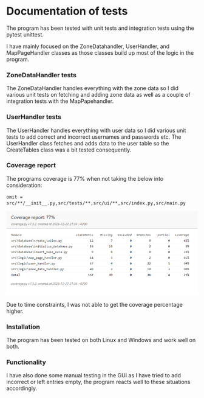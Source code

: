 # Documentation of tests

The program has been tested with unit tests and integration tests using the pytest unittest.

I have mainly focused on the ZoneDatahandler, UserHandler, and MapPageHandler classes as those classes build up most of the logic in the program.

### ZoneDataHandler tests
The ZoneDataHandler handles everything with the zone data so I did various unit tests on fetching and adding zone data as well as a couple of integration tests with the MapPapehandler. 

### UserHandler tests
The UserHandler handles everything with user data so I did various unit tests to add correct and incorrect usernames and passwords etc. The UserHandler class fetches and adds data to the user table so the CreateTables class was a bit tested consequently.

### Coverage report
The programs coverage is 77% when not taking the below into consideration: 

```
omit = src/**/__init__.py,src/tests/**,src/ui/**,src/index.py,src/main.py
```

![Architecture](pictures/coverage-report.PNG)

Due to time constraints, I was not able to get the coverage percentage higher.

### Installation

The program has been tested on both Linux and Windows and work well on both.

### Functionality

I have also done some manual testing in the GUI as I have tried to add incorrect or left entries empty, the program reacts well to these situations accordingly. 

